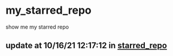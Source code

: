 # my_starred_repo
show me my starred repo

update at 10/16/21 12:17:12 in [starred_repo](./index.html)
---

